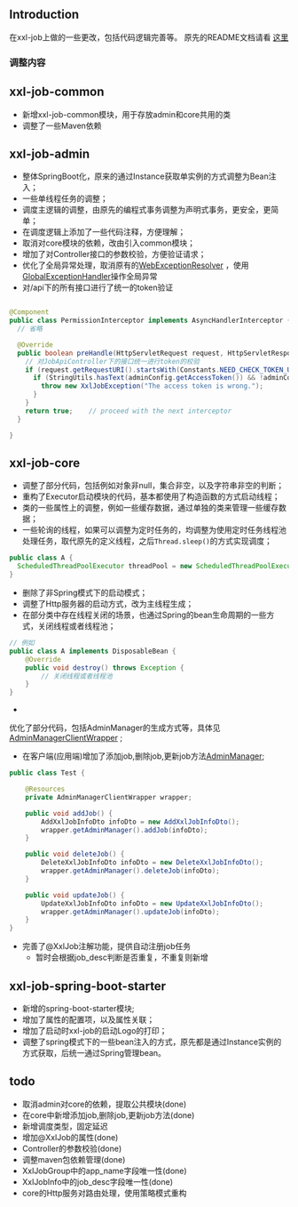 ## Introduction

在xxl-job上做的一些更改，包括代码逻辑完善等。
原先的README文档请看 [这里](https://github.com/xuxueli/xxl-job)

### 调整内容

## xxl-job-common

* 新增xxl-job-common模块，用于存放admin和core共用的类
* 调整了一些Maven依赖

## xxl-job-admin

* 整体SpringBoot化，原来的通过Instance获取单实例的方式调整为Bean注入；
* 一些单线程任务的调整；
* 调度主逻辑的调整，由原先的编程式事务调整为声明式事务，更安全，更简单；
* 在调度逻辑上添加了一些代码注释，方便理解；
* 取消对core模块的依赖，改由引入common模块；
* 增加了对Controller接口的参数校验，方便验证请求；
* 优化了全局异常处理，取消原有的[WebExceptionResolver](src/main/java/com/xxl/job/admin/controller/resolver/WebExceptionResolver.java)
  ，使用[GlobalExceptionHandler](src/main/java/com/xxl/job/admin/controller/resolver/GlobalExceptionHandler.java)操作全局异常
* 对/api下的所有接口进行了统一的token验证

```java

@Component
public class PermissionInterceptor implements AsyncHandlerInterceptor {
  // 省略

  @Override
  public boolean preHandle(HttpServletRequest request, HttpServletResponse response, Object handler) throws Exception {
    // 对JobApiController下的接口统一进行token的校验
    if (request.getRequestURI().startsWith(Constants.NEED_CHECK_TOKEN_URI)) {
      if (StringUtils.hasText(adminConfig.getAccessToken()) && !adminConfig.getAccessToken().equals(request.getHeader(Constants.XXL_JOB_ACCESS_TOKEN))) {
        throw new XxlJobException("The access token is wrong.");
      }
    }
    return true;    // proceed with the next interceptor
  }

}
```

## xxl-job-core

* 调整了部分代码，包括例如对象非null，集合非空，以及字符串非空的判断；
* 重构了Executor启动模块的代码，基本都使用了构造函数的方式启动线程；
* 类的一些属性上的调整，例如一些缓存数据，通过单独的类来管理一些缓存数据；
* 一些轮询的线程，如果可以调整为定时任务的，均调整为使用定时任务线程池处理任务，取代原先的定义线程，之后`Thread.sleep()`的方式实现调度；

```java
public class A {
  ScheduledThreadPoolExecutor threadPool = new ScheduledThreadPoolExecutor();
}
```
* 删除了非Spring模式下的启动模式；
* 调整了Http服务器的启动方式，改为主线程生成；
* 在部分类中存在线程关闭的场景，也通过Spring的bean生命周期的一些方式，关闭线程或者线程池；

```java
// 例如
public class A implements DisposableBean {
    @Override
    public void destroy() throws Exception {
        // 关闭线程或者线程池
    }
}
```

*
优化了部分代码，包括AdminManager的生成方式等，具体见[AdminManagerClientWrapper](src/main/java/com/xxl/job/core/executor/AdminManagerClientWrapper.java)
;
* 在客户端(应用端)增加了添加job,删除job,更新job方法[AdminManager](src/main/java/com/xxl/job/common/service/AdminManager.java);

```java
public class Test {

    @Resources
    private AdminManagerClientWrapper wrapper;

    public void addJob() {
        AddXxlJobInfoDto infoDto = new AddXxlJobInfoDto();
        wrapper.getAdminManager().addJob(infoDto);
    }

    public void deleteJob() {
        DeleteXxlJobInfoDto infoDto = new DeleteXxlJobInfoDto();
        wrapper.getAdminManager().deleteJob(infoDto);
    }

    public void updateJob() {
        UpdateXxlJobInfoDto infoDto = new UpdateXxlJobInfoDto();
        wrapper.getAdminManager().updateJob(infoDto);
    }
}
```

* 完善了@XxlJob注解功能，提供自动注册job任务
  * 暂时会根据job_desc判断是否重复，不重复则新增

## xxl-job-spring-boot-starter

* 新增的spring-boot-starter模块;
* 增加了属性的配置项，以及属性关联；
* 增加了启动时xxl-job的启动Logo的打印；
* 调整了spring模式下的一些bean注入的方式，原先都是通过Instance实例的方式获取，后统一通过Spring管理bean。

## todo

* 取消admin对core的依赖，提取公共模块(done)
* 在core中新增添加job,删除job,更新job方法(done)
* 新增调度类型，固定延迟
* 增加@XxlJob的属性(done)
* Controller的参数校验(done)
* 调整maven包依赖管理(done)
* XxlJobGroup中的app_name字段唯一性(done)
* XxlJobInfo中的job_desc字段唯一性(done)
* core的Http服务对路由处理，使用策略模式重构
